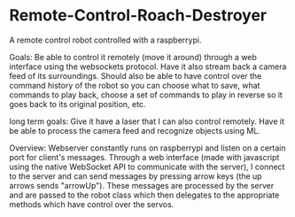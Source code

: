 # Remote-Control-Roach-Destroyer

A remote control robot controlled with a raspberrypi.

Goals: Be able to control it remotely (move it around) through a web interface using the websockets protocol. Have it also stream back a camera feed of its surroundings. Should also be able to have control over the command history of the robot so you can choose what to save, what commands to play back, choose a set of commands to play in reverse so it goes back to its original position, etc.

long term goals: Give it have a laser that I can also control remotely. Have it be able to process the camera feed and recognize objects using ML.

Overview: Webserver constantly runs on raspberrypi and listen on a certain port for client's messages. Through a web interface (made with javascript using the native WebSocket API to communicate with the server), I connect to the server and can send messages by pressing arrow keys (the up arrows sends "arrowUp"). These messages are processed by the server and are passed to the robot class which then delegates to the appropriate methods which have control over the servos. 


